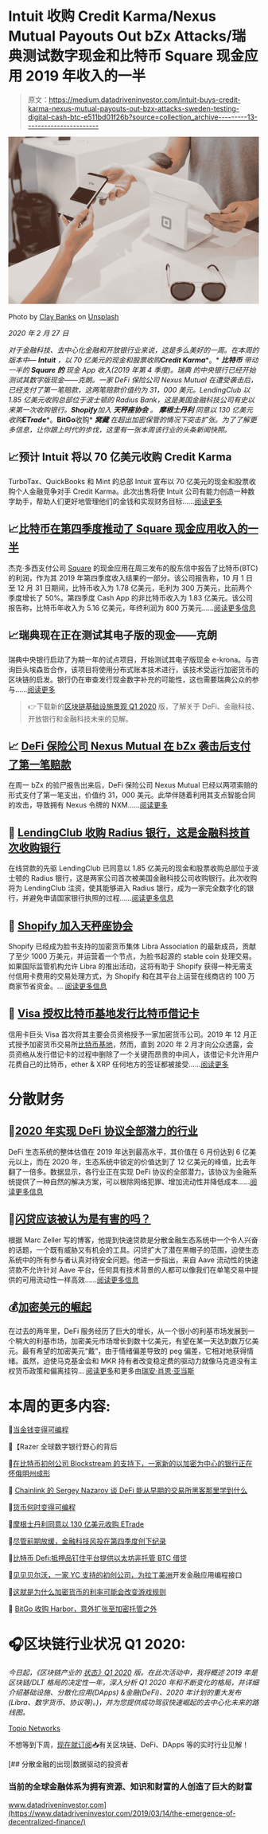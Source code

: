 # Intuit 收购 Credit Karma/Nexus Mutual Payouts Out bZx Attacks/瑞典测试数字现金和比特币 Square 现金应用 2019 年收入的一半

> 原文：<https://medium.datadriveninvestor.com/intuit-buys-credit-karma-nexus-mutual-payouts-out-bzx-attacks-sweden-testing-digital-cash-btc-e511bd01f26b?source=collection_archive---------13----------------------->

![](img/c02f4f9bcc9379031621d481df867782.png)

Photo by [Clay Banks](https://unsplash.com/@claybanks?utm_source=unsplash&utm_medium=referral&utm_content=creditCopyText) on [Unsplash](https://unsplash.com/s/photos/square?utm_source=unsplash&utm_medium=referral&utm_content=creditCopyText)

*2020 年 2 月 27 日*

*对于金融科技、去中心化金融和开放银行业来说，这是多么美好的一周。在本周的版本中—* ***Intuit*** *，以 70 亿美元的现金和股票收购****Credit Karma****。* ***比特币*** *带动一半的* ***Square 的*** *现金 App 收入(2019 年第 4 季度)。瑞典* *的中央银行已经开始测试其数字版现金——克朗。一家 DeFi 保险公司 Nexus Mutual 在遭受袭击后，已经支付了第一笔赔款，这两笔赔款价值约为 31，000 美元。LendingClub 以 1.85 亿美元收购总部位于波士顿的 Radius Bank，这是美国金融科技公司有史以来第一次收购银行。****Shopify****加入* ***天秤座协会*** *。* ***摩根士丹利*** *同意以 130 亿美元收购****ETrade****。****BitGo****收购* ***窝藏*** *在超出加密保管的情况下突击扩张。为了了解更多信息，让你跟上时代的步伐，这里有一张本周该行业的头条新闻快照。*

## 📈预计 Intuit 将以 70 亿美元收购 Credit Karma

TurboTax、QuickBooks 和 Mint 的总部 Intuit 宣布以 70 亿美元的现金和股票收购个人金融竞争对手 Credit Karma。此次出售将使 Intuit 公司有能力创造一种数字助手，帮助人们更好地管理他们的金钱和实现财务目标……[阅读更多](https://www.nytimes.com/2020/02/23/business/dealbook/credit-karma-intuit-deal.html)

## 📈[比特币在第四季度推动了 Square 现金应用收入的一半](https://www.coindesk.com/bitcoin-drove-half-of-squares-cash-app-revenue-in-the-4th-quarter)

杰克·多西支付公司 [Square](https://medium.com/u/589d4400b6a4?source=post_page-----e511bd01f26b--------------------------------) 的现金应用在周三发布的股东信中报告了比特币(BTC)的利润，作为其 2019 年第四季度收入结果的一部分。该公司报告称，10 月 1 日至 12 月 31 日期间，比特币收入为 1.78 亿美元，毛利为 300 万美元，比前两个季度增长了 50%。第四季度 Cash App 的非比特币收入为 1.83 亿美元。该公司报告称，比特币年收入为 5.16 亿美元，年终利润为 800 万美元……[阅读更多信息](https://www.coindesk.com/bitcoin-drove-half-of-squares-cash-app-revenue-in-the-4th-quarter)

## 📈瑞典现在正在测试其电子版的现金——克朗

瑞典中央银行启动了为期一年的试点项目，开始测试其电子版现金 e-krona。与咨询巨头埃森哲合作，该项目将使用分布式账本技术进行，该技术受运行加密货币的区块链的启发。银行仍在审查发行现金数字补充的可能性，这也需要瑞典公众的参与……[阅读更多](https://www.technologyreview.com/f/615266/sweden-riksbank-ekrona-blockchain/)

> 👉下载新的[区块链基础设施景观 Q1 2020](https://www.topionetworks.com/markets/blockchain-landscape-5bf43854b9abe4633c1f87da) 版，了解关于 DeFi、金融科技、开放银行和金融科技未来的见解。

## 📈 [DeFi 保险公司 Nexus Mutual 在 bZx 袭击后支付了第一笔赔款](https://www.coindesk.com/defi-insurance-firm-nexus-mutual-makes-its-first-payout-following-bzx-attacks)

在周一 bZx 的验尸报告出来后，DeFi 保险公司 Nexus Mutual 已经以两项索赔的形式支付了第一笔支出，价值约 31，000 美元。此举伴随着利用其支点智能合同的攻击，导致拥有 Nexus 令牌的 NXM……[阅读更多](https://www.coindesk.com/defi-insurance-firm-nexus-mutual-makes-its-first-payout-following-bzx-attacks)

## 📖 [LendingClub 收购 Radius 银行，这是金融科技首次收购银行](https://www.cnbc.com/2020/02/18/lendingclub-buys-radius-bank-in-first-fintech-takeover-of-a-bank.html)

在线贷款的先驱 LendingClub 已同意以 1.85 亿美元的现金和股票收购总部位于波士顿的 Radius 银行，这是两家公司首次被美国金融科技公司收购银行。此次收购将为 LendingClub 注资，使其能够进入 Radius 银行，成为一家完全数字化的银行，并避免申请国家银行执照的过程……[阅读更多信息](https://www.cnbc.com/2020/02/18/lendingclub-buys-radius-bank-in-first-fintech-takeover-of-a-bank.html)

## 📖 [Shopify 加入天秤座协会](https://news.shopify.com/shopify-joins-libra-association)

Shopify 已经成为脸书支持的加密货币集体 Libra Association 的最新成员，贡献了至少 1000 万美元，并运营着一个节点，为脸书起源的 stable coin 处理交易。如果国际监管机构允许 Libra 的推出活动，这将有助于 Shopify 获得一种无需支付信用卡费用的交易处理方式，为 Shopify 和在其平台上运营在线商店的 100 万商家节省资金。… [阅读更多信息](https://news.shopify.com/shopify-joins-libra-association)

## 📖 [Visa 授权比特币基地发行比特币借记卡](https://www.forbes.com/sites/michaeldelcastillo/2020/02/19/visa-grants-coinbase-power-to-issue-bitcoin-debit-cards/#7c724eaf2e83)

信用卡巨头 Visa 首次将其主要会员资格授予一家加密货币公司。2019 年 12 月正式授予加密货币交易所[比特币基地](https://medium.com/u/b9034df3e57a?source=post_page-----7ff86aaa2e77----------------------)，然而，直到 2020 年 2 月才向公众透露，会员资格从发行借记卡的过程中删除了一个关键而昂贵的中间人，该借记卡允许用户花费自己的比特币，ether & XRP 任何地方的签证都被接受……[阅读更多](https://www.forbes.com/sites/michaeldelcastillo/2020/02/19/visa-grants-coinbase-power-to-issue-bitcoin-debit-cards/#51a1847b2e83)

# 分散财务

## 📖[2020 年实现 DeFi 协议全部潜力的行业](https://cointelegraph.com/news/sectors-realizing-the-full-potential-of-defi-protocols-in-2020)

DeFi 生态系统的整体估值在 2019 年达到最高水平，其价值在 6 月份达到 6 亿美元以上，而在 2020 年，生态系统中锁定的价值达到了 12 亿美元的峰值，比去年翻了一倍多。数据显示，各行业正在实现 DeFi 协议的全部潜力，该协议为金融系统提供了一种自然的解决方案，可以根除网络犯罪、增加流动性并降低成本……[阅读更多信息](https://cointelegraph.com/news/sectors-realizing-the-full-potential-of-defi-protocols-in-2020)

## 📖[闪贷应该被认为是有害的吗？](https://medium.com/aave/should-flash-loans-be-considered-harmful-6960c942901e)

根据 Marc Zeller 写的博客，他提到快速贷款是分散金融生态系统中一个令人兴奋的话题，一个既有威胁又有机会的工具。闪贷扩大了潜在黑帽子的范围，迫使生态系统中的所有参与者认真对待安全问题。他进一步指出，来自 Aave 流动性的快速贷款不允许针对 Aave 平台，任何具有技术背景的人都可以像我们在单笔交易中提供的可用流动性一样高效……[阅读更多信息](https://medium.com/aave/should-flash-loans-be-considered-harmful-6960c942901e)

## 💰[加密美元的崛起](https://bankless.substack.com/p/rise-of-the-cryptodollar)

在过去的两年里，DeFi 服务经历了巨大的增长，从一个很小的利基市场发展到一个稍大的利基市场，加密美元市场增长到数十亿美元，有望在某一天达到数万亿美元。最有希望的加密美元“戴”，由于情绪偏差导致的 peg 偏差，它相对地获得情绪。虽然，迫使马克基金会和 MKR 持有者改变稳定费的驱动力就像马克道没有主权货币政策和偏离挂钩… [阅读更多](https://bankless.substack.com/p/rise-of-the-cryptodollar)和更多由[瑞安·肖恩·亚当斯](https://medium.com/u/4a4d94c2ec4c?source=post_page-----e511bd01f26b--------------------------------)

# 本周的更多内容:

📖[当金钱变得可编程](https://www.coindesk.com/when-money-becomes-programmable-part-1)

📖【Razer 全球数字银行野心的背后

📖[在比特币初创公司 Blockstream 的支持下，一家新的以加密为中心的银行正在怀俄明州成形](https://www.theblockcrypto.com/linked/56793/wyoming-digital-asset-bank-avanti-blockstream-bitcoin)

📖 [Chainlink 的 Sergey Nazarov 谈 DeFi 能从早期的交易所黑客那里学到什么](https://www.coindesk.com/chainlinks-sergey-nazarov-on-what-defi-can-learn-from-early-exchange-hacks)

📖[货币何时变得可编程](https://www.coindesk.com/when-money-becomes-programmable-part-1)

📖[摩根士丹利同意以 130 亿美元收购 ETrade](https://www.ft.com/content/600b1100-53df-11ea-8841-482eed0038b1)

📖[尽管前期放缓，金融科技风投在第四季度创下纪录](https://techcrunch.com/2020/02/19/fintech-vc-sets-records-in-q4-despite-early-stage-slowdown/)

📖[比特币 Defi:抵押品钉住平台提供以太坊非托管 BTC 借贷](https://news.bitcoin.com/defi-bitcoin-collateral-noncustodial-btc-ethereum/)

📖[见见贝尔沃，一家 YC 支持的初创公司，为拉丁美洲](https://techcrunch.com/2020/02/18/meet-belvo-a-yc-backed-startup-building-a-financial-api-for-latin-america/)开发金融应用编程接口

📖[这就是为什么加密货币的利率可能会改变游戏规则](https://www.coindesk.com/heres-why-interest-rates-on-cryptocurrencies-could-be-a-game-changer)

📖 [BitGo 收购 Harbor，意外扩张至加密托管之外](https://www.coindesk.com/bitgo-acquires-harbor-in-surprise-expansion-beyond-crypto-custody)

# 🎧区块链行业状况 Q1 2020:

*今日起，《区块链产业的* [*状态》Q1 2020*](https://www.topionetworks.com/markets/blockchain-landscape-5bf43854b9abe4633c1f87da) *版。在此次活动中，我将概述 2019 年是区块链/DLT 格局的决定性一年，深入分析 Q1 2020 年和不断变化的格局，并详细介绍基础设施、分散化应用(DApps) &金融(DeFi)、2020 年计划的重大发布(Libra、数字货币、协议等)。)，并为您提供成功驾驭快速崛起的去中心化未来的路线图。*

[Topio Networks](https://www.topionetworks.com/markets/blockchain-landscape-5bf43854b9abe4633c1f87da)

不想等到下周，[现在就订阅](http://click1.m.readwritelabs.com/xsdqkbbrgsdtqkmntpjlstcnkytvpvphsnhsqlvbrhhd_yfqbfcmslnskglmckvqv.html?source=post_page---------------------------)📥有关区块链、DeFi、DApps 等的实时行业见解！

[](https://www.datadriveninvestor.com/2019/03/14/the-emergence-of-decentralized-finance/) [## 分散金融的出现|数据驱动的投资者

### 当前的全球金融体系为拥有资源、知识和财富的人创造了巨大的财富

www.datadriveninvestor.com](https://www.datadriveninvestor.com/2019/03/14/the-emergence-of-decentralized-finance/)